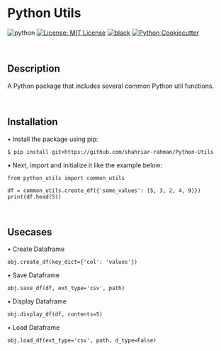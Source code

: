 # Python Utils 
![python](https://img.shields.io/badge/python-3.11-blue)
[![License: MIT License](https://img.shields.io/badge/License-MIT-red.svg)](LICENSE)
[![black](https://img.shields.io/badge/code%20style-black-000000.svg)](https://github.com/psf/black)
[![Python Cookiecutter](https://img.shields.io/badge/-•Python_Cookiecutter-orange?style=flat&logo=surprise&link=https://github.com/shahriar-rahman)](https://github.com/shahriar-rahman/Python-Cookiecutter)

<br/>

## Description
A Python package that includes several common Python util functions. 

<br/>

## Installation
• Install the package using pip:
```pip
$ pip install git+https://github.com/shahriar-rahman/Python-Utils       
```
• Next, import and initialize it like the example below:
```py3
from python_utils import common_utils        

df = common_utils.create_df({'some_values': [5, 3, 2, 4, 9]})      
print(df.head(5))      
```

<br/>

## Usecases
• Create Dataframe
```py3
obj.create_df(key_dict={'col': 'values'})         
```
• Save Dataframe
```py3
obj.save_df(df, ext_type='csv', path)         
```
• Display Dataframe
```py3
obj.display_df(df, contents=5)         
```
• Load Dataframe
```py3
obj.load_df(ext_type='csv', path, d_type=False)           
```
